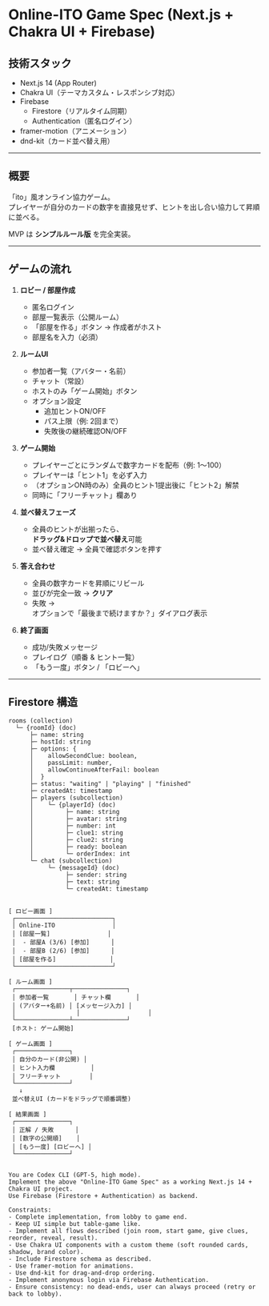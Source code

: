 # Online-ITO Game Spec (Next.js + Chakra UI + Firebase)

## 技術スタック
- Next.js 14 (App Router)
- Chakra UI（テーマカスタム・レスポンシブ対応）
- Firebase  
  - Firestore（リアルタイム同期）
  - Authentication（匿名ログイン）
- framer-motion（アニメーション）
- dnd-kit（カード並べ替え用）

---

## 概要
「ito」風オンライン協力ゲーム。  
プレイヤーが自分のカードの数字を直接見せず、ヒントを出し合い協力して昇順に並べる。  

MVP は **シンプルルール版** を完全実装。

---

## ゲームの流れ
1. **ロビー / 部屋作成**
   - 匿名ログイン
   - 部屋一覧表示（公開ルーム）
   - 「部屋を作る」ボタン → 作成者がホスト
   - 部屋名を入力（必須）

2. **ルームUI**
   - 参加者一覧（アバター・名前）
   - チャット（常設）
   - ホストのみ「ゲーム開始」ボタン
   - オプション設定  
     - 追加ヒントON/OFF  
     - パス上限（例: 2回まで）  
     - 失敗後の継続確認ON/OFF  

3. **ゲーム開始**
   - プレイヤーごとにランダムで数字カードを配布（例: 1〜100）
   - プレイヤーは「ヒント1」を必ず入力
   - （オプションON時のみ）全員のヒント1提出後に「ヒント2」解禁
   - 同時に「フリーチャット」欄あり

4. **並べ替えフェーズ**
   - 全員のヒントが出揃ったら、  
     **ドラッグ&ドロップで並べ替え**可能
   - 並べ替え確定 → 全員で確認ボタンを押す

5. **答え合わせ**
   - 全員の数字カードを昇順にリビール
   - 並びが完全一致 → **クリア**
   - 失敗 →  
     オプションで「最後まで続けますか？」ダイアログ表示  

6. **終了画面**
   - 成功/失敗メッセージ
   - プレイログ（順番 & ヒント一覧）
   - 「もう一度」ボタン / 「ロビーへ」

---

## Firestore 構造

```jsonc
rooms (collection)
  └─ {roomId} (doc)
      ├─ name: string
      ├─ hostId: string
      ├─ options: {
      │    allowSecondClue: boolean,
      │    passLimit: number,
      │    allowContinueAfterFail: boolean
      │  }
      ├─ status: "waiting" | "playing" | "finished"
      ├─ createdAt: timestamp
      ├─ players (subcollection)
      │    └─ {playerId} (doc)
      │         ├─ name: string
      │         ├─ avatar: string
      │         ├─ number: int
      │         ├─ clue1: string
      │         ├─ clue2: string
      │         ├─ ready: boolean
      │         └─ orderIndex: int
      └─ chat (subcollection)
           └─ {messageId} (doc)
                ├─ sender: string
                ├─ text: string
                └─ createdAt: timestamp


[ ロビー画面 ]
 ┌───────────────────────────┐
 │ Online-ITO                │
 │ [部屋一覧]                │
 │  - 部屋A (3/6) [参加]      │
 │  - 部屋B (2/6) [参加]      │
 │ [部屋を作る]               │
 └───────────────────────────┘

[ ルーム画面 ]
 ┌───────────────┬───────────────┐
 │ 参加者一覧       │ チャット欄       │
 │ (アバター+名前) │ [メッセージ入力] │
 │                 │                   │
 └───────────────┴───────────────┘
 [ホスト: ゲーム開始]

[ ゲーム画面 ]
 ┌───────────────┐
 │ 自分のカード(非公開) │
 │ ヒント入力欄          │
 │ フリーチャット        │
 └───────────────┘
   ↓
 並べ替えUI (カードをドラッグで順番調整)

[ 結果画面 ]
 ┌───────────────┐
 │ 正解 / 失敗      │
 │ [数字の公開順]    │
 │ [もう一度] [ロビーへ] │
 └───────────────┘


You are Codex CLI (GPT-5, high mode).
Implement the above "Online-ITO Game Spec" as a working Next.js 14 + Chakra UI project.
Use Firebase (Firestore + Authentication) as backend.

Constraints:
- Complete implementation, from lobby to game end.
- Keep UI simple but table-game like.
- Implement all flows described (join room, start game, give clues, reorder, reveal, result).
- Use Chakra UI components with a custom theme (soft rounded cards, shadow, brand color).
- Include Firestore schema as described.
- Use framer-motion for animations.
- Use dnd-kit for drag-and-drop ordering.
- Implement anonymous login via Firebase Authentication.
- Ensure consistency: no dead-ends, user can always proceed (retry or back to lobby).
